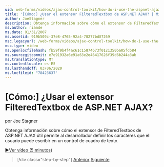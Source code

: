```yaml
---
uid: web-forms/videos/ajax-control-toolkit/how-do-i-use-the-aspnet-ajax-filteredtextbox-extender
title: '[Cómo:] ¿Usar el extensor FilteredTextbox de ASP.NET AJAX? | Microsoft Docs'
author: JoeStagner
description: Obtenga información sobre cómo el extensor de FilteredTextbox de ASP.NET AJAX útil permite al desarrollador definir los caracteres que el usuario puede escribir en un control de cuadro de texto.
ms.author: riande
ms.date: 01/31/2007
ms.assetid: 919b509c-37e8-4765-92a4-70277bd87269
msc.legacyurl: /web-forms/videos/ajax-control-toolkit/how-do-i-use-the-aspnet-ajax-filteredtextbox-extender
msc.type: video
ms.openlocfilehash: fb59f9b4f4ac61c15874673f0121350ba05fdb84
ms.sourcegitcommit: e7e91932a6e91a63e2e46417626f39d6b244a3ab
ms.translationtype: MT
ms.contentlocale: es-ES
ms.lasthandoff: 03/06/2020
ms.locfileid: "78423637"
---
```

# <a name="how-do-i-use-the-aspnet-ajax-filteredtextbox-extender"></a>[Cómo:] ¿Usar el extensor FilteredTextbox de ASP.NET AJAX?

por [Joe Stagner](https://github.com/JoeStagner)

Obtenga información sobre cómo el extensor de FilteredTextbox de ASP.NET AJAX útil permite al desarrollador definir los caracteres que el usuario puede escribir en un control de cuadro de texto.

[&#9654;Ver vídeo (5 minutos)](https://channel9.msdn.com/Blogs/ASP-NET-Site-Videos/how-do-i-use-the-aspnet-ajax-filteredtextbox-extender)

> [!div class="step-by-step"]
> [Anterior](how-do-i-use-the-aspnet-ajax-dynamicpopulate-extender.md)
> [Siguiente](how-do-i-use-the-aspnet-ajax-hovermenu-extender.md)
